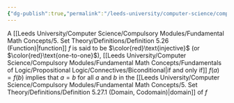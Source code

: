 ```yaml
---
{"dg-publish":true,"permalink":"/leeds-university/computer-science/compulsory-modules/fundamental-math-concepts/5-set-theory/definitions/definition-5-28-injective/","tags":["Definition"]}
---
```


A [[Leeds University/Computer Science/Compulsory Modules/Fundamental Math Concepts/5. Set Theory/Definitions/Definition 5.26 (Function)\|function]] $f$ is said to be $\color{red}\text{injective}$ (or $\color{red}\text{one-to-one}$), [[Leeds University/Computer Science/Compulsory Modules/Fundamental Math Concepts/Fundamentals of Logic/Propositional Logic/Connectives/Biconditional\|if and only if]] $f(a)=f(b)$ implies that $a=b$ for all $a$ and $b$ in the [[Leeds University/Computer Science/Compulsory Modules/Fundamental Math Concepts/5. Set Theory/Definitions/Definition 5.27.1 (Domain, Codomain)\|domain]] of $f$
